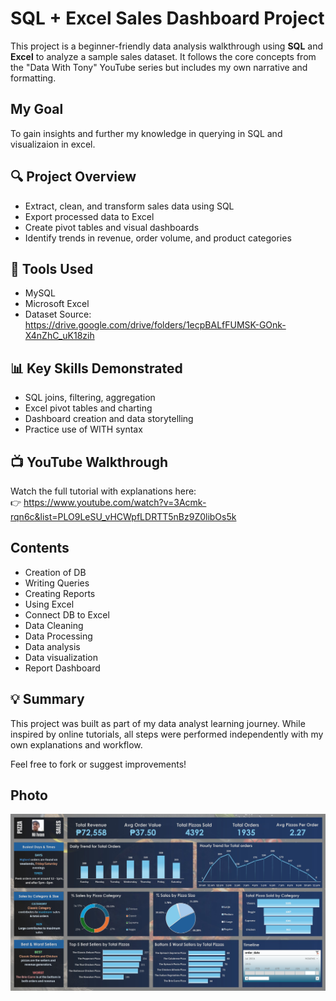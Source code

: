 # SQL + Excel Sales Dashboard Project

This project is a beginner-friendly data analysis walkthrough using **SQL** and **Excel** to analyze a sample sales dataset. It follows the core concepts from the "Data With Tony" YouTube series but includes my own narrative and formatting. 

## My Goal
To gain insights and further my knowledge in querying in SQL and visualizaion in excel.

## 🔍 Project Overview

- Extract, clean, and transform sales data using SQL
- Export processed data to Excel
- Create pivot tables and visual dashboards
- Identify trends in revenue, order volume, and product categories

## 📁 Tools Used

- MySQL 
- Microsoft Excel
- Dataset Source: https://drive.google.com/drive/folders/1ecpBALfFUMSK-GOnk-X4nZhC_uK18zih

## 📊 Key Skills Demonstrated

- SQL joins, filtering, aggregation
- Excel pivot tables and charting
- Dashboard creation and data storytelling
- Practice use of WITH syntax

## 📺 YouTube Walkthrough

Watch the full tutorial with explanations here:  
👉 https://www.youtube.com/watch?v=3Acmk-rqn6c&list=PLO9LeSU_vHCWpfLDRTT5nBz9Z0libOs5k

## Contents
- Creation of DB
- Writing Queries
- Creating Reports
- Using Excel
- Connect DB to Excel
- Data Cleaning
- Data Processing
- Data analysis
- Data visualization
- Report Dashboard

## 💡 Summary

This project was built as part of my data analyst learning journey. While inspired by online tutorials, all steps were performed independently with my own explanations and workflow.

Feel free to fork or suggest improvements!

## Photo
![Dashboard Photo](https://github.com/OppenJayme/pizza-sales-analysis/blob/main/pizza-dashboard/Pizza-Dashboard-Look.png?raw=true)
